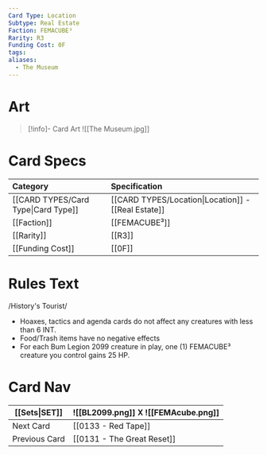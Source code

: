 ```yaml
---
Card Type: Location
Subtype: Real Estate
Faction: FEMACUBE³
Rarity: R3
Funding Cost: 0F
tags: 
aliases:
  - The Museum
---
```

# Art

> [!info]- Card Art
> ![[The Museum.jpg]]

# Card Specs

| Category | Specification| 
| :--- | :--- |
| [[CARD TYPES/Card Type\|Card Type]] | [[CARD TYPES/Location\|Location]] - [[Real Estate]] |  
| [[Faction]] | [[FEMACUBE³]] |  
| [[Rarity]] | [[R3]] |  
| [[Funding Cost]] | [[0F]] | 

# Rules Text  

/History's Tourist/ 
- Hoaxes, tactics and agenda cards do not affect any creatures with less than 6 INT.
- Food/Trash items have no negative effects
- For each Bum Legion 2099 creature in play, one (1) FEMACUBE³ creature you control gains 25 HP.


# Card Nav

| [[Sets\|SET]] |  ![[BL2099.png]] 𐌢 ![[FEMAcube.png]] |
| ------------- | ------------------------------ |
| Next Card     | [[0133 - Red Tape]] |
| Previous Card | [[0131 - The Great Reset]] |




